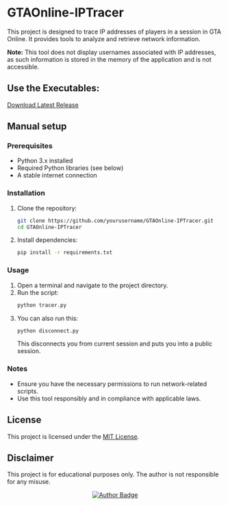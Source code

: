 # GTAOnline-IPTracer
This project is designed to trace IP addresses of players in a session in GTA Online. It provides tools to analyze and retrieve network information.

**Note:** This tool does not display usernames associated with IP addresses, as such information is stored in the memory of the application and is not accessible.

## Use the Executables:
[Download Latest Release](releases/)

## Manual setup
### Prerequisites
- Python 3.x installed
- Required Python libraries (see below)
- A stable internet connection

### Installation
1. Clone the repository:
    ```bash
    git clone https://github.com/yourusername/GTAOnline-IPTracer.git
    cd GTAOnline-IPTracer
    ```
2. Install dependencies:
    ```bash
    pip install -r requirements.txt
    ```

### Usage
1. Open a terminal and navigate to the project directory.
2. Run the script:
    ```bash
    python tracer.py
    ```
3. You can also run this:
    ```bash
    python disconnect.py
    ```
    This disconnects you from current session and puts you into a public session.

### Notes
- Ensure you have the necessary permissions to run network-related scripts.
- Use this tool responsibly and in compliance with applicable laws.

## License
This project is licensed under the [MIT License](LICENSE).

## Disclaimer
This project is for educational purposes only. The author is not responsible for any misuse.

<div align="center">
    <a href="https://github.com/brittojo7n" target="_blank">
        <img src="https://img.shields.io/badge/Made%20by-Britto-1f425f.svg?style=for-the-badge&logo=github" alt="Author Badge"/>
    </a>
</div>
